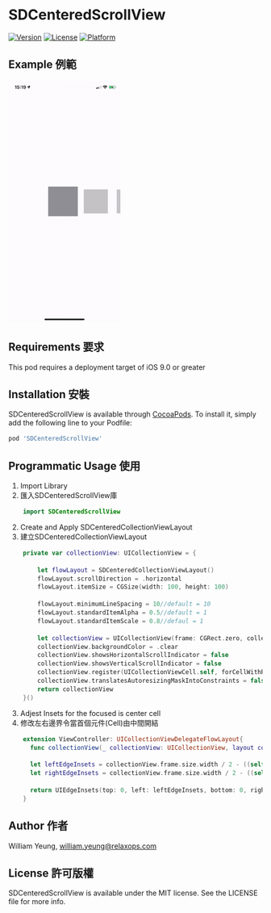 # SDCenteredScrollView

[![Version](https://img.shields.io/cocoapods/v/SDCenteredScrollView.svg?style=flat)](https://cocoapods.org/pods/SDCenteredScrollView)
[![License](https://img.shields.io/cocoapods/l/SDCenteredScrollView.svg?style=flat)](https://cocoapods.org/pods/SDCenteredScrollView)
[![Platform](https://img.shields.io/cocoapods/p/SDCenteredScrollView.svg?style=flat)](https://cocoapods.org/pods/SDCenteredScrollView)


## Example 例範

![Demo](.github/demo.gif)

## Requirements 要求
This pod requires a deployment target of iOS 9.0 or greater

## Installation 安裝

SDCenteredScrollView is available through [CocoaPods](https://cocoapods.org). To install
it, simply add the following line to your Podfile:

```ruby
pod 'SDCenteredScrollView'
```
## Programmatic Usage 使用
1. Import Library 
1. 匯入SDCenteredScrollView庫
```Swift
    import SDCenteredScrollView
```
2. Create and Apply SDCenteredCollectionViewLayout 
2. 建立SDCenteredCollectionViewLayout
```Swift
    private var collectionView: UICollectionView = {
        
        let flowLayout = SDCenteredCollectionViewLayout()
        flowLayout.scrollDirection = .horizontal
        flowLayout.itemSize = CGSize(width: 100, height: 100)
        
        flowLayout.minimumLineSpacing = 10//default = 10
        flowLayout.standardItemAlpha = 0.5//default = 1
        flowLayout.standardItemScale = 0.8//defaul = 1
        
        let collectionView = UICollectionView(frame: CGRect.zero, collectionViewLayout: flowLayout)
        collectionView.backgroundColor = .clear
        collectionView.showsHorizontalScrollIndicator = false
        collectionView.showsVerticalScrollIndicator = false
        collectionView.register(UICollectionViewCell.self, forCellWithReuseIdentifier: "cell")
        collectionView.translatesAutoresizingMaskIntoConstraints = false
        return collectionView
    }()
```
3. Adjest Insets for the focused is center cell
3. 修改左右邊界令當首個元件(Cell)由中間開結
```Swift
    extension ViewController: UICollectionViewDelegateFlowLayout{
      func collectionView(_ collectionView: UICollectionView, layout collectionViewLayout: UICollectionViewLayout, insetForSectionAt section: Int) -> UIEdgeInsets {
      
      let leftEdgeInsets = collectionView.frame.size.width / 2 - ((self.cardSize.width) / 2)
      let rightEdgeInsets = collectionView.frame.size.width / 2 - ((self.cardSize.width) / 2)
        
      return UIEdgeInsets(top: 0, left: leftEdgeInsets, bottom: 0, right: rightEdgeInsets);
    }
```

## Author 作者

William Yeung, william.yeung@relaxops.com

## License 許可版權

SDCenteredScrollView is available under the MIT license. See the LICENSE file for more info.
